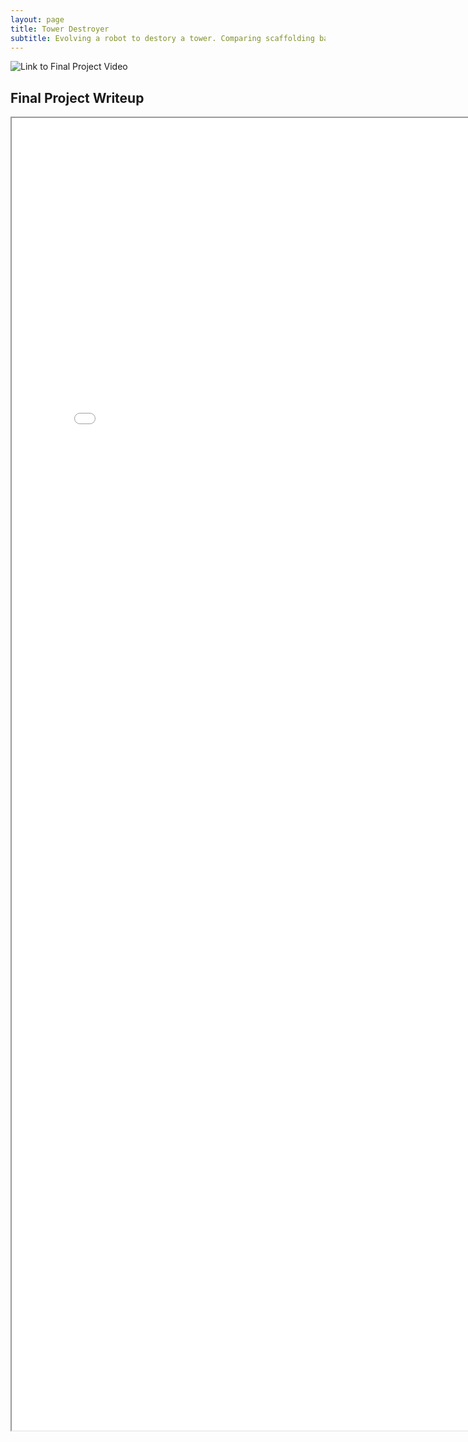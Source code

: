 ```yaml
---
layout: page
title: Tower Destroyer
subtitle: Evolving a robot to destory a tower. Comparing scaffolding based learning to non scaffolded learning.
---
```


![Link to Final Project Video](https://www.youtube.com/watch?v=UVyQj1ZnUWw)

## Final Project Writeup

<iframe src="..\tower\TowerDestroyer.pdf" height="2100" width="800"></iframe>